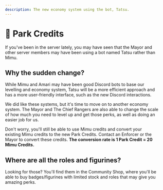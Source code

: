 ```yaml
---
description: The new economy system using the bot, Tatsu.
---
```


# 🌳 Park Credits

If you've been in the server lately, you may have seen that the Mayor and other server members may have been using a bot named Tatsu rather than Mimu.

## Why the sudden change?

While Mimu and Amari may have been good Discord bots to base our levelling and economy system, Tatsu will be a more efficient approach and has a more user-friendly interface, such as the new Discord interactions.

We did like these systems, but it's time to move on to another economy system. The Mayor and The Chief Rangers are also able to change the scale of how much you need to level up and get those perks, as well as doing an easier job for us.

Don't worry, you'll still be able to use Mimu credits and convert your existing Mimu credits to the new Park Credits. Contact an Enforcer or the Mayor to convert these credits. **The conversion rate is 1 Park Credit = 20 Mimu Credits.**

## Where are all the roles and figurines?

Looking for those? You'll find them in the Community Shop, where you'll be able to buy badges/figurines with limited stock and roles that may give you amazing perks.
